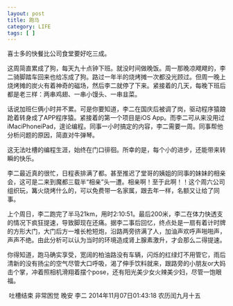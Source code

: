 ```yaml
---
layout: post
title: 跑马
category: LIFE
tags: [ ]
---
```


喜士多的快餐比公司食堂要好吃三成。

这周简直累成了狗，每天九十点钟下班。就没时间做晚饭。周一那晚凉飕飕的，李二骑脚踏车回来也给冻成了狗。路过一年半的烧烤摊一次都没光顾过。但周一晚上烧烤摊的炭火有着神奇的磁场，然后李二就停了下来。紧接着的几天，每晚下班后都是老三样：两串鸡翅、一串小馒头、一串韭菜。

话说加班仨俩小时并不累。可是你要知道，李二在国庆后被调了岗，驱动程序猿踉跄着转身成了APP程序猿。紧接着的第一个项目是iOS App。而李二可从来没用过iMaciPhoneiPad，遑论编程。同事一小时搞定的内容，李二需要一周。同事帮他分析问题的原因，简直对牛弹琴。

这无法吐槽的编程生涯，始终在门口徘徊。所幸的是，每个小的进步，还能带来转瞬的快乐。

李二最近真的很忙，日程表排满了都。甚至推迟了堂哥的姨姐的同事的妹妹的相亲会，这可是二来到魔都三载半“相亲”头一遭。相亲啊！至于此啊！！这个周六公司组织玩，篝火烧烤什么的，可以免费带一名家属，跟去年一样，名额又让给了同事。

上个周日，李二跑完了半马21km，用时2:10:51。最后200米，李二在体力快透支的情况下疯狂提速，导致脚现在还痛。据李二事后回忆，终点处是一扇有着计时牌的方形大门，大门后方一堆长枪短炮，沿路两旁挤满了人，加油声欢呼声啪啪声，声声不绝。由此分析可以认为当时的环境造成肾上腺素激升，才会那么二得提速。

你得知道，跑马确实享受，宽阔的柏油路没有车辆，闪烁的红绿灯不用管它，雨后清新的没有扬尘的空气尽管大口呼吸，渴了伸手饮料就来，跟路旁的小朋友or大妈击个掌，冲着照相机滑翔着摆个pose，还有阳光美少女火辣美少妇，尽管一饱眼福。

﻿
吐槽结束 非常困觉 晚安
李二
2014年11月07日01:43:18 农历闰九月十五